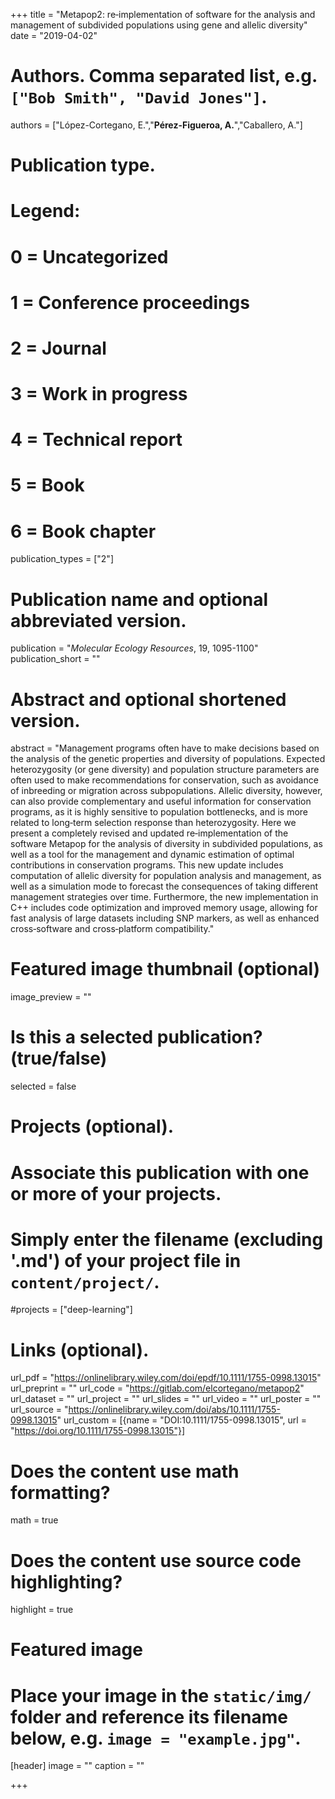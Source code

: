 +++
title = "Metapop2: re‐implementation of software for the analysis and management of subdivided populations using gene and allelic diversity"
date = "2019-04-02"

# Authors. Comma separated list, e.g. `["Bob Smith", "David Jones"]`.
authors = ["López-Cortegano, E.","**Pérez-Figueroa, A.**","Caballero, A."]

# Publication type.
# Legend:
# 0 = Uncategorized
# 1 = Conference proceedings
# 2 = Journal
# 3 = Work in progress
# 4 = Technical report
# 5 = Book
# 6 = Book chapter
publication_types = ["2"]

# Publication name and optional abbreviated version.
publication = "*Molecular Ecology Resources*, 19, 1095-1100"
publication_short = ""

# Abstract and optional shortened version.
abstract = "Management programs often have to make decisions based on the analysis of the genetic properties and diversity of populations. Expected heterozygosity (or gene diversity) and population structure parameters are often used to make recommendations for conservation, such as avoidance of inbreeding or migration across subpopulations. Allelic diversity, however, can also provide complementary and useful information for conservation programs, as it is highly sensitive to population bottlenecks, and is more related to long‐term selection response than heterozygosity. Here we present a completely revised and updated re‐implementation of the software Metapop for the analysis of diversity in subdivided populations, as well as a tool for the management and dynamic estimation of optimal contributions in conservation programs. This new update includes computation of allelic diversity for population analysis and management, as well as a simulation mode to forecast the consequences of taking different management strategies over time. Furthermore, the new implementation in C++ includes code optimization and improved memory usage, allowing for fast analysis of large datasets including SNP markers, as well as enhanced cross‐software and cross‐platform compatibility."

# Featured image thumbnail (optional)
image_preview = ""

# Is this a selected publication? (true/false)
selected = false

# Projects (optional).
#   Associate this publication with one or more of your projects.
#   Simply enter the filename (excluding '.md') of your project file in `content/project/`.
#projects = ["deep-learning"]

# Links (optional).
url_pdf = "https://onlinelibrary.wiley.com/doi/epdf/10.1111/1755-0998.13015"
url_preprint = ""
url_code = "https://gitlab.com/elcortegano/metapop2"
url_dataset = ""
url_project = ""
url_slides = ""
url_video = ""
url_poster = ""
url_source = "https://onlinelibrary.wiley.com/doi/abs/10.1111/1755-0998.13015"
url_custom = [{name = "DOI:10.1111/1755-0998.13015", url = "https://doi.org/10.1111/1755-0998.13015"}]

# Does the content use math formatting?
math = true

# Does the content use source code highlighting?
highlight = true

# Featured image
# Place your image in the `static/img/` folder and reference its filename below, e.g. `image = "example.jpg"`.
[header]
image = ""
caption = ""

+++


